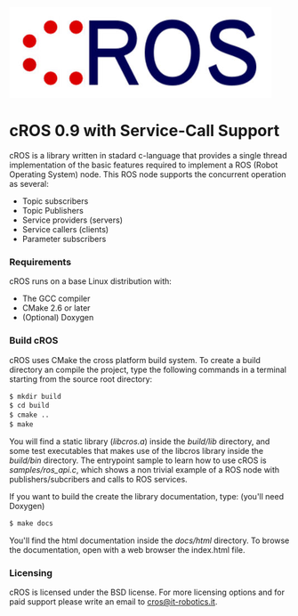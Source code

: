 ![cROS logo](resources/cROS_logo.jpg)

# cROS 0.9 with Service-Call Support

cROS is a library written in stadard c-language that provides a single thread
implementation of the  basic features required to implement a ROS
(Robot Operating System) node.
This ROS node supports the concurrent operation as several:
 * Topic subscribers
 * Topic Publishers
 * Service providers (servers)
 * Service callers (clients)
 * Parameter subscribers

### Requirements

cROS runs on a base Linux distribution with:
 * The GCC compiler
 * CMake 2.6 or later
 * (Optional) Doxygen

### Build cROS

cROS uses CMake the cross platform build system. To create a build directory
an compile the project, type the following commands in a terminal starting
from the source root directory:

```bash
$ mkdir build
$ cd build
$ cmake ..
$ make
```

You will find a static library (*libcros.a*) inside the *build/lib* directory, and
some test executables that  makes use of the libcros library inside the
*build/bin* directory. The entrypoint sample to learn how to use cROS is
*samples/ros_api.c*, which shows a non trivial example of a ROS node with
publishers/subcribers and calls to ROS services.

If you want to build the create the library documentation, type: (you'll need
Doxygen)

```bash
$ make docs
```

You'll find the html documentation inside the *docs/html* directory. To browse
the documentation, open with a web browser the index.html file.

### Licensing

cROS is licensed under the BSD license. For more
licensing options and for paid support please write an email to cros@it-robotics.it.
